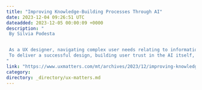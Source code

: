 ```yaml
---
title: "Improving Knowledge-Building Processes Through AI"
date: 2023-12-04 09:26:51 UTC
dateadded: 2023-12-05 00:00:09 +0000
description: "
 By Silvia Podesta 


 As a UX designer, navigating complex user needs relating to information-seeking and knowledge-building tasks can be daunting. However, by employing artificial intelligence (AI), in either its traditional or generative form, UX designers can create experiences that significantly improve the way people find and make sense of information online. But designers must give extra care when transitioning to an AI-augmented search experience. 
 To deliver a successful design, building user trust in the AI itself, avoiding the abrupt disruption of habitual search patterns, and maintaining the right degree of user control are all essential factors to consider. With the right technical knowledge and an unflinching focus on human value, designers can leverage AI to build real knowledge systems that truly empower their human users. Read More 
"
link: "https://www.uxmatters.com/mt/archives/2023/12/improving-knowledge-building-processes-through-ai.php"
category:
directory: _directory/ux-matters.md
---
```

